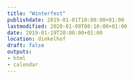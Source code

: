 ```yaml
---
title: "Winterfest"
publishdate: 2019-01-01T10:00:00+01:00
lastmodified: 2020-01-09T08:10:00+01:00
date: 2019-01-19T20:00:00+01:00
location: dinkelhof
draft: false
outputs:
- html
- calendar
---
```

